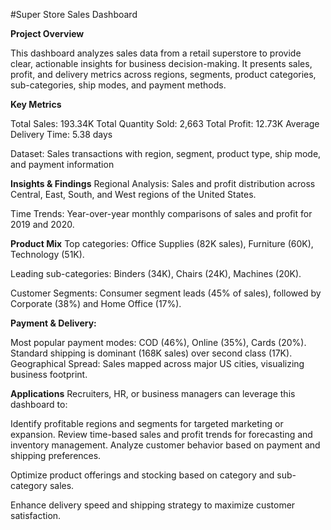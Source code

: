 #Super Store Sales Dashboard

**Project Overview**

This dashboard analyzes sales data from a retail superstore to provide clear, actionable insights for business decision-making. It presents sales, profit, and delivery metrics across regions, segments, product categories, sub-categories, ship modes, and payment methods.

**Key Metrics**

Total Sales: 193.34K
Total Quantity Sold: 2,663
Total Profit: 12.73K
Average Delivery Time: 5.38 days

Dataset: Sales transactions with region, segment, product type, ship mode, and payment information

**Insights & Findings**
Regional Analysis: Sales and profit distribution across Central, East, South, and West regions of the United States.

Time Trends: Year-over-year monthly comparisons of sales and profit for 2019 and 2020.

**Product Mix**
Top categories: Office Supplies (82K sales), Furniture (60K), Technology (51K).

Leading sub-categories: Binders (34K), Chairs (24K), Machines (20K).

Customer Segments: Consumer segment leads (45% of sales), followed by Corporate (38%) and Home Office (17%).

**Payment & Delivery:**

Most popular payment modes: COD (46%), Online (35%), Cards (20%).
Standard shipping is dominant (168K sales) over second class (17K).
Geographical Spread: Sales mapped across major US cities, visualizing business footprint.

**Applications**
Recruiters, HR, or business managers can leverage this dashboard to:

Identify profitable regions and segments for targeted marketing or expansion.
Review time-based sales and profit trends for forecasting and inventory management.
Analyze customer behavior based on payment and shipping preferences.

Optimize product offerings and stocking based on category and sub-category sales.

Enhance delivery speed and shipping strategy to maximize customer satisfaction.
